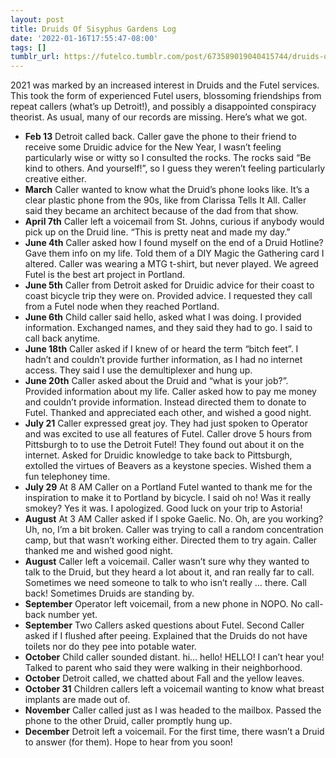 ```yaml
---
layout: post
title: Druids Of Sisyphus Gardens Log
date: '2022-01-16T17:55:47-08:00'
tags: []
tumblr_url: https://futelco.tumblr.com/post/673589019040415744/druids-of-sisyphus-gardens-log
---
```

2021 was marked by an increased interest in Druids and the Futel services. This took the form of experienced Futel users, blossoming friendships from repeat callers (what’s up Detroit!), and possibly a disappointed conspiracy theorist. As usual, many of our records are missing. Here’s what we got.

- **Feb 13** Detroit called back. Caller gave the phone to their friend to receive some Druidic advice for the New Year, I wasn’t feeling particularly wise or witty so I consulted the rocks. The rocks said “Be kind to others. And yourself!”, so I guess they weren’t feeling particularly creative either.
- **March** Caller wanted to know what the Druid’s phone looks like. It’s a clear plastic phone from the 90s, like from Clarissa Tells It All. Caller said they became an architect because of the dad from that show.
- **April 7th** Caller left a voicemail from St. Johns, curious if anybody would pick up on the Druid line. “This is pretty neat and made my day.”
- **June 4th** Caller asked how I found myself on the end of a Druid Hotline? Gave them info on my life. Told them of a DIY Magic the Gathering card I altered. Caller was wearing a MTG t-shirt, but never played. We agreed Futel is the best art project in Portland.
- **June 5th** Caller from Detroit asked for Druidic advice for their coast to coast bicycle trip they were on. Provided advice. I requested they call from a Futel node when they reached Portland.
- **June 6th** Child caller said hello, asked what I was doing. I provided information. Exchanged names, and they said they had to go. I said to call back anytime.
- **June 18th** Caller asked if I knew of or heard the term “bitch feet”. I hadn’t and couldn’t provide further information, as I had no internet access. They said I use the demultiplexer and hung up.
- **June 20th** Caller asked about the Druid and “what is your job?”. Provided information about my life. Caller asked how to pay me money and couldn’t provide information. Instead directed them to donate to Futel. Thanked and appreciated each other, and wished a good night.
- **July 21** Caller expressed great joy. They had just spoken to Operator and was excited to use all features of Futel. Caller drove 5 hours from Pittsburgh to to use the Detroit Futel! They found out about it on the internet. Asked for Druidic knowledge to take back to Pittsburgh, extolled the virtues of Beavers as a keystone species. Wished them a fun telephoney time.
- **July 29** At 8 AM Caller on a Portland Futel wanted to thank me for the inspiration to make it to Portland by bicycle. I said oh no! Was it really smokey? Yes it was. I apologized. Good luck on your trip to Astoria!
- **August** At 3 AM Caller asked if I spoke Gaelic. No. Oh, are you working? Uh, no, I’m a bit broken. Caller was trying to call a random concentration camp, but that wasn’t working either. Directed them to try again. Caller thanked me and wished good night.
- **August** Caller left a voicemail. Caller wasn’t sure why they wanted to talk to the Druid, but they heard a lot about it, and ran really far to call. Sometimes we need someone to talk to who isn’t really … there. Call back! Sometimes Druids are standing by.
- **September** Operator left voicemail, from a new phone in NOPO. No call-back number yet.
- **September** Two Callers asked questions about Futel. Second Caller asked if I flushed after peeing. Explained that the Druids do not have toilets nor do they pee into potable water.
- **October** Child caller sounded distant. hi… hello! HELLO! I can’t hear you! Talked to parent who said they were walking in their neighborhood.
- **October** Detroit called, we chatted about Fall and the yellow leaves.
- **October 31** Children callers left a voicemail wanting to know what breast implants are made out of.
- **November** Caller called just as I was headed to the mailbox. Passed the phone to the other Druid, caller promptly hung up.
- **December** Detroit left a voicemail. For the first time, there wasn’t a Druid to answer (for them). Hope to hear from you soon!
